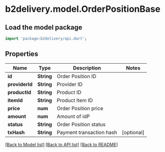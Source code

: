 # b2delivery.model.OrderPositionBase

## Load the model package
```dart
import 'package:b2delivery/api.dart';
```

## Properties
Name | Type | Description | Notes
------------ | ------------- | ------------- | -------------
**id** | **String** | Order Position ID | 
**providerId** | **String** | Provider ID | 
**productId** | **String** | Product ID | 
**itemId** | **String** | Product Item ID | 
**price** | **num** | Order Position price | 
**amount** | **num** | Amount of idP | 
**status** | **String** | Order Position status | 
**txHash** | **String** | Payment transaction hash | [optional] 

[[Back to Model list]](../README.md#documentation-for-models) [[Back to API list]](../README.md#documentation-for-api-endpoints) [[Back to README]](../README.md)


